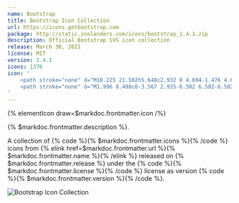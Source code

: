 ```yaml
---
name: Bootstrap
title: Bootstrap Icon Collection
url: https://icons.getbootstrap.com
package: http://static.zoolanders.com/icons/bootstrap_1.4.1.zip
description: Official Bootstrap SVG icon collection
release: March 30, 2021
license: MIT
version: 1.4.1
icons: 1370
icon: '
    <path stroke="none" d="M10.225 21.502h5.648c2.932 0 4.694-1.476 4.694-3.895 0-1.792-1.237-3.114-3.095-3.307v-.16c1.353-.228 2.41-1.513 2.41-2.953 0-2.113-1.553-3.43-4.133-3.43h-5.524v13.745zm2.134-7.925V9.568h2.893c1.582 0 2.506.743 2.506 2.01 0 1.304-.982 2-2.867 2h-2.532zm0 6.116v-4.429h2.96c2.01 0 3.069.752 3.069 2.191 0 1.457-1.02 2.238-2.945 2.238H12.36z"/>
    <path stroke="none" d="M1.996 8.498c0-3.567 2.935-6.502 6.502-6.502h13.004c3.567 0 6.502 2.935 6.502 6.502v13.004c0 3.567-2.935 6.502-6.502 6.502H8.498c-3.567 0-6.502-2.935-6.502-6.502V8.498zm6.502-4.877c-2.675 0-4.877 2.202-4.877 4.877v13.004c0 2.675 2.202 4.877 4.877 4.877h13.004c2.675 0 4.877-2.202 4.877-4.877V8.498c0-2.675-2.202-4.877-4.877-4.877H8.498z"/>
'
---
```


{% elementIcon draw=$markdoc.frontmatter.icon /%}

{% $markdoc.frontmatter.description %}.

A collection of {% code %}{% $markdoc.frontmatter.icons %}{% /code %} icons from {% elink href=$markdoc.frontmatter.url %}{% $markdoc.frontmatter.name %}{% /elink %} released on {% $markdoc.frontmatter.release %} under the {% code %}{% $markdoc.frontmatter.license %}{% /code %} license as version {% code %}{% $markdoc.frontmatter.version %}{% /code %}.

![Bootstrap Icon Collection](/assets/ytp/icons/collection-bootstrap.webp)
